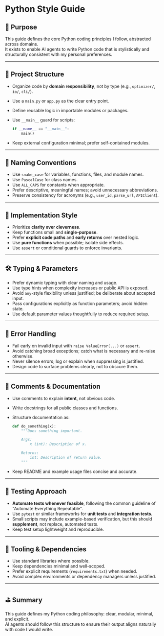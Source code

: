 # Python Style Guide

## 🎯 Purpose

This guide defines the core Python coding principles I follow, abstracted across domains.  
It exists to enable AI agents to write Python code that is stylistically and structurally consistent with my personal preferences.

---

## 📁 Project Structure

- Organize code by **domain responsibility**, not by type (e.g., `optimizer/`, `io/`, `cli/`).
- Use a `main.py` or `app.py` as the clear entry point.
- Define reusable logic in importable modules or packages.
- Use `__main__` guard for scripts:

  ```python
  if __name__ == "__main__":
      main()
  ```

- Keep external configuration minimal; prefer self-contained modules.

---

## 🧠 Naming Conventions

- Use `snake_case` for variables, functions, files, and module names.
- Use `PascalCase` for class names.
- Use `ALL_CAPS` for constants when appropriate.
- Prefer descriptive, meaningful names; avoid unnecessary abbreviations.
- Preserve consistency for acronyms (e.g., `user_id`, `parse_url`, `APIClient`).

---

## 🔧 Implementation Style

- Prioritize **clarity over cleverness**.
- Keep functions small and **single-purpose**.
- Prefer **explicit code paths** and **early returns** over nested logic.
- Use **pure functions** when possible; isolate side effects.
- Use `assert` or conditional guards to enforce invariants.

---

## 🛠️ Typing & Parameters

- Prefer dynamic typing with clear naming and usage.
- Use type hints when complexity increases or public API is exposed.
- Avoid `any`-style flexibility unless justified; be deliberate about accepted input.
- Pass configurations explicitly as function parameters; avoid hidden state.
- Use default parameter values thoughtfully to reduce required setup.

---

## 🚫 Error Handling

- Fail early on invalid input with `raise ValueError(...)` or `assert`.
- Avoid catching broad exceptions; catch what is necessary and re-raise otherwise.
- Never silence errors; log or explain when suppressing is justified.
- Design code to surface problems clearly, not to obscure them.

---

## 💬 Comments & Documentation

- Use comments to explain **intent**, not obvious code.
- Write docstrings for all public classes and functions.
- Structure documentation as:

  ```python
  def do_something(x):
      """Does something important.

      Args:
          x (int): Description of x.

      Returns:
          int: Description of return value.
      """
  ```

- Keep README and example usage files concise and accurate.

---

## 🧪 Testing Approach

- **Automate tests whenever feasible**, following the common guideline of "Automate Everything Repeatable".
- Use `pytest` or similar frameworks for **unit tests** and **integration tests**.
- Small scripts may include example-based verification, but this should **supplement**, not replace, automated tests.
- Keep test setup lightweight and reproducible.

---

## 🧰 Tooling & Dependencies

- Use standard libraries where possible.
- Keep dependencies minimal and well-scoped.
- Prefer explicit requirements (`requirements.txt`) when needed.
- Avoid complex environments or dependency managers unless justified.

---

## ⛳ Summary

This guide defines my Python coding philosophy: clear, modular, minimal, and explicit.  
AI agents should follow this structure to ensure their output aligns naturally with code I would write.
